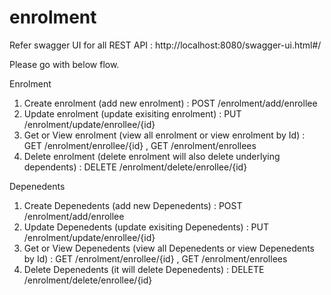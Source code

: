 # enrolment

Refer swagger UI for all REST API : http://localhost:8080/swagger-ui.html#/

Please go with below flow.

Enrolment 

1. Create enrolment (add new enrolment) :  POST /enrolment/add/enrollee
2. Update enrolment (update exisiting enrolment) :  PUT /enrolment/update/enrollee/{id}
3. Get or View enrolment (view all enrolment or view enrolment by Id) : GET /enrolment/enrollee/{id} , GET /enrolment/enrollees
4. Delete enrolment (delete enrolment will also delete underlying dependents) : DELETE /enrolment/delete/enrollee/{id}


Depenedents  

1. Create Depenedents (add new Depenedents) :  POST /enrolment/add/enrollee
2. Update Depenedents (update exisiting Depenedents) :  PUT /enrolment/update/enrollee/{id}
3. Get or View Depenedents (view all Depenedents or view Depenedents by Id) : GET /enrolment/enrollee/{id} , GET /enrolment/enrollees
4. Delete Depenedents (it will delete Depenedents) : DELETE /enrolment/delete/enrollee/{id}




